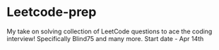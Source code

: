 # Leetcode-prep
My take on solving collection of LeetCode questions to ace the coding interview!
Specifically Blind75 and many more.
Start date - Apr 14th
